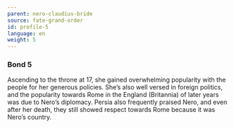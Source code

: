 ```yaml
---
parent: nero-claudius-bride
source: fate-grand-order
id: profile-5
language: en
weight: 5
---
```


### Bond 5

Ascending to the throne at 17, she gained overwhelming popularity with the people for her generous policies.
She’s also well versed in foreign politics, and the popularity towards Rome in the England (Britannia) of later years was due to Nero’s diplomacy.
Persia also frequently praised Nero, and even after her death, they still showed respect towards Rome because it was Nero’s country.
